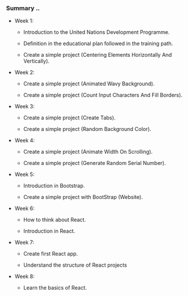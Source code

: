 ### Summary ..

- Week 1:

  - Introduction to the United Nations Development Programme.

  - Definition in the educational plan followed in the training path.

  - Create a simple project (Centering Elements Horizontally And Vertically).

- Week 2:

  - Create a simple project (Animated Wavy Background).

  - Create a simple project (Count Input Characters And Fill Borders).

- Week 3:

  - Create a simple project (Create Tabs).

  - Create a simple project (Random Background Color).

- Week 4:

  - Create a simple project (Animate Width On Scrolling).

  - Create a simple project (Generate Random Serial Number).

- Week 5:

  - Introduction in Bootstrap.

  - Create a simple project with BootStrap (Website).

- Week 6:

  - How to think about React.

  - Introduction in React.

- Week 7:

  - Create first React app.

  - Understand the structure of React projects

- Week 8:

  - Learn the basics of React.